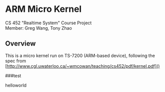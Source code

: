 # ARM Micro Kernel

CS 452 "Realtime System" Course Project  
Member: Greg Wang, Tony Zhao

## Overview

This is a micro kernel run on TS-7200 (ARM-based device), following the spec from [http://www.cgl.uwaterloo.ca/~wmcowan/teaching/cs452/pdf/kernel.pdf]()

###test

helloworld


